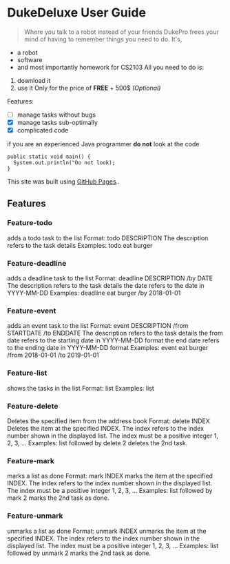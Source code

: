 # DukeDeluxe User Guide

> Where you talk to a robot instead of your friends
DukePro frees your mind of having to remember things you need to do. It's,
- a robot
- software
- and most importantly homework for CS2103
All you need to do is:
1. download it
2. use it
Only for the price of **FREE** + 500$ *(Optional)*

Features:
- [ ] manage tasks without bugs
- [x] manage tasks sub-optimally
- [x] complicated code

if you are an experienced Java programmer **do not** look at the code
```
public static void main() {
  System.out.println("Do not look);
}
```

This site was built using [GitHub Pages](https://pages.github.com/)..

## Features 

### Feature-todo

adds a todo task to the list
Format: todo DESCRIPTION
The description refers to the task details
Examples:
todo eat burger


### Feature-deadline

adds a deadline task to the list
Format: deadline DESCRIPTION /by DATE
The description refers to the task details
the date refers to the date in YYYY-MM-DD
Examples:
deadline eat burger /by 2018-01-01

### Feature-event

adds an event task to the list
Format: event DESCRIPTION /from STARTDATE /to ENDDATE
The description refers to the task details
the from date refers to the starting date in YYYY-MM-DD format
the end date refers to the ending date in YYYY-MM-DD format
Examples:
event eat burger /from 2018-01-01 /to 2019-01-01

### Feature-list

shows the tasks in the list
Format: list
Examples:
list

### Feature-delete

Deletes the specified item from the address book
Format: delete INDEX
Deletes the item at the specified INDEX.
The index refers to the index number shown in the displayed list.
The index must be a positive integer 1, 2, 3, …
Examples:
list followed by delete 2 deletes the 2nd task.

### Feature-mark

marks a list as done
Format: mark INDEX
marks the item at the specified INDEX.
The index refers to the index number shown in the displayed list.
The index must be a positive integer 1, 2, 3, …
Examples:
list followed by mark 2 marks the 2nd task as done.

### Feature-unmark

unmarks a list as done
Format: unmark INDEX
unmarks the item at the specified INDEX.
The index refers to the index number shown in the displayed list.
The index must be a positive integer 1, 2, 3, …
Examples:
list followed by unmark 2 marks the 2nd task as done.

<!-- ## Usage

### `Keyword` - Describe action

Describe the action and its outcome.

Example of usage: 

`keyword (optional arguments)`

Expected outcome:

Description of the outcome.

```
expected output
``` -->
